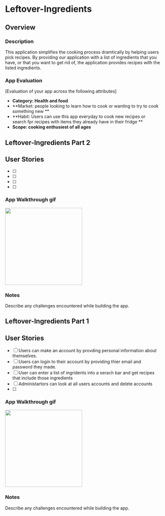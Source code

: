 # Leftover-Ingredients

## Overview
### Description 
  This application simplifies the cooking process dramtically by helping users pick recipes. By providing our application with a list of ingredients that you have, or that you want to get rid of, the application provides recipes with the listed ingredients. 
  

### App Evaluation 
[Evaluation of your app across the following attributes]
- **Category: Health and food**
- **Market: people looking to learn how to cook or wanting to try to cook something new **
- **Habit: Users can use this app everyday to cook new recipes or search fpr recipes with items they already have in their fridge **
- **Scope: cooking enthusiest of all ages**

## Leftover-Ingredients Part 2

## User Stories
- [ ] 
- [ ] 
- [ ]  
- [ ]

### App Walkthrough gif

<img src="FILENAME" width=250><br>

### Notes
Describe any challenges encountered while building the app.

## Leftover-Ingredients Part 1 

## User Stories
- [ ] Users can make an account by provding personal information about themselves.
- [ ] Users can login to their account by providing thier email and password they made.
- [ ] User can enter a list of ingridents into a serach bar and get recipes that include those ingredients  
- [ ] Administartors can look at all users accounts and delete accounts
- [ ] 

### App Walkthrough gif 

<img src="FILENAME" width=250><br>

### Notes
Describe any challenges encountered while building the app.
